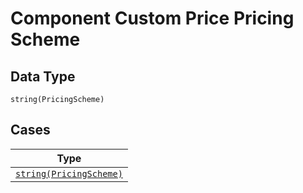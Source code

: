 
# Component Custom Price Pricing Scheme

## Data Type

`string(PricingScheme)`

## Cases

| Type |
|  --- |
| [`string(PricingScheme)`](../../../doc/models/pricing-scheme.md) |

